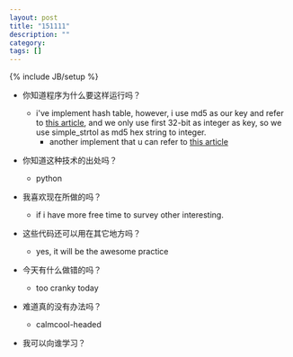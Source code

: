 ```yaml
---
layout: post
title: "151111"
description: ""
category: 
tags: []
---
```

{% include JB/setup %}

* 你知道程序为什么要这样运行吗？
  * i've implement hash table, however, i use md5 as our key and refer to [this article](http://stackoverflow.com/questions/9752045/how-to-implement-md5-or-sha1-hashing-in-c), and we only use first 32-bit as integer as key, so we use simple_strtol as md5 hex string to integer.
    * another implement that u can refer to [this article](http://webcache.googleusercontent.com/search?q=cache:0tXNmZ6z9JEJ:ftp://ftp.acer.at/gpl/Utility/glibc/glibc-2.2.5.tar/crypt/md5-crypt.c+&cd=1&hl=zh-TW&ct=clnk)

* 你知道这种技术的出处吗？
  * python

* 我喜欢现在所做的吗？
  * if i have more free time to survey other interesting.

* 这些代码还可以用在其它地方吗？
  * yes, it will be the awesome practice

* 今天有什么做错的吗？
  * too cranky today

* 难道真的没有办法吗？
  * calmcool-headed 

* 我可以向谁学习？
 
